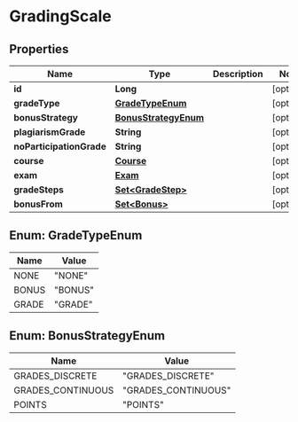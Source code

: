

# GradingScale


## Properties

| Name | Type | Description | Notes |
|------------ | ------------- | ------------- | -------------|
|**id** | **Long** |  |  [optional] |
|**gradeType** | [**GradeTypeEnum**](#GradeTypeEnum) |  |  [optional] |
|**bonusStrategy** | [**BonusStrategyEnum**](#BonusStrategyEnum) |  |  [optional] |
|**plagiarismGrade** | **String** |  |  [optional] |
|**noParticipationGrade** | **String** |  |  [optional] |
|**course** | [**Course**](Course.md) |  |  [optional] |
|**exam** | [**Exam**](Exam.md) |  |  [optional] |
|**gradeSteps** | [**Set&lt;GradeStep&gt;**](GradeStep.md) |  |  [optional] |
|**bonusFrom** | [**Set&lt;Bonus&gt;**](Bonus.md) |  |  [optional] |



## Enum: GradeTypeEnum

| Name | Value |
|---- | -----|
| NONE | &quot;NONE&quot; |
| BONUS | &quot;BONUS&quot; |
| GRADE | &quot;GRADE&quot; |



## Enum: BonusStrategyEnum

| Name | Value |
|---- | -----|
| GRADES_DISCRETE | &quot;GRADES_DISCRETE&quot; |
| GRADES_CONTINUOUS | &quot;GRADES_CONTINUOUS&quot; |
| POINTS | &quot;POINTS&quot; |



